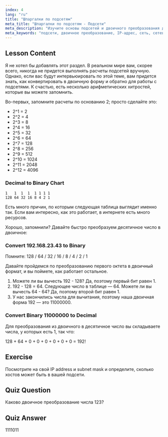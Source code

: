 ```yaml
---
index: 4
lang: "ru"
title: "Шпаргалки по подсетям"
meta_title: "Шпаргалки по подсетям - Подсети"
meta_description: "Изучите основы подсетей и двоичного преобразования для работы с сетями. Разберитесь в IP-адресах и масках подсети с помощью этого руководства для начинающих. Начните обучение прямо сейчас!"
meta_keywords: "подсети, двоичное преобразование, IP-адрес, сеть, сетевые технологии Linux, для начинающих, учебник, руководство"
---
```


## Lesson Content

Я не хотел бы добавлять этот раздел. В реальном мире вам, скорее всего, никогда не придется выполнять расчеты подсетей вручную. Однако, если вас будут интервьюировать по этой теме, вам придется знать, как конвертировать в двоичную форму и обратно для работы с подсетями. К счастью, есть несколько арифметических хитростей, которые вы можете запомнить.

Во-первых, запомните расчеты по основанию 2; просто сделайте это:

- 2^1 = 2
- 2^2 = 4
- 2^3 = 8
- 2^4 = 16
- 2^5 = 32
- 2^6 = 64
- 2^7 = 128
- 2^8 = 256
- 2^9 = 512
- 2^10 = 1024
- 2^11 = 2048
- 2^12 = 4096

### Decimal to Binary Chart

```plaintext
1   1  1  1  1 1 1 1
128 64 32 16 8 4 2 1
```

Есть много причин, по которым следующая таблица выглядит именно так. Если вам интересно, как это работает, в интернете есть много ресурсов.

Хорошо, запомнили? Давайте быстро преобразуем десятичное число в двоичное:

### Convert 192.168.23.43 to Binary

Помните: 128 / 64 / 32 / 16 / 8 / 4 / 2 / 1

Давайте пройдемся по преобразованию первого октета в двоичный формат, и вы поймете, как работает остальное.

1. Можете ли вы вычесть 192 - 128? Да, поэтому первый бит равен 1.
2. 192 - 128 = 64. Следующее число в таблице — 64. Можете ли вы вычесть 64 - 64? Да, поэтому второй бит равен 1.
3. У нас закончились числа для вычитания, поэтому наша двоичная форма 192 — это 11000000.

### Convert Binary 11000000 to Decimal

Для преобразования из двоичного в десятичное число вы складываете числа, у которых есть 1, так что:

128 + 64 + 0 + 0 + 0 + 0 + 0 + 0 = 192!

## Exercise

Посмотрите на свой IP address и subnet mask и определите, сколько хостов может быть в вашей подсети.

## Quiz Question

Каково двоичное преобразование числа 123?

## Quiz Answer

1111011
